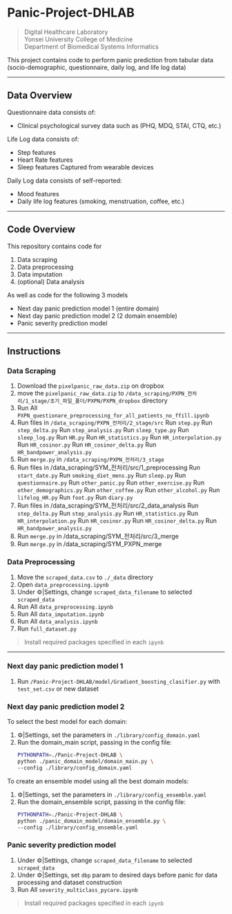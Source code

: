# Panic-Project-DHLAB

> Digital Healthcare Laboratory  
> Yonsei University College of Medicine  
> Department of Biomedical Systems Informatics

This project contains code to perform panic prediction from tabular data (socio-demographic, questionnaire, daily log, and life log data)

---
## Data Overview

Questionnaire data consists of:
- Clinical psychological survey data such as (PHQ, MDQ, STAI, CTQ, etc.)

Life Log data consists of:
- Step features
- Heart Rate features
- Sleep features
Captured from wearable devices

Daily Log data consists of self-reported:
- Mood features
- Daily life log features (smoking, menstruation, coffee, etc.)

---
## Code Overview

This repository contains code for
1. Data scraping
2. Data preprocessing
3. Data imputation
4. (optional) Data analysis

As well as code for the following 3 models
- Next day panic prediction model 1 (entire domain)
- Next day panic prediction model 2 (2 domain ensemble)  
- Panic severity prediction model

---
## Instructions

### Data Scraping
1. Download the `pixelpanic_raw_data.zip` on dropbox
2. move the `pixelpanic_raw_data.zip` to `/data_scraping/PXPN_전처리/1_stage/초기_파일_폴더/PXPN/PXPN_dropbox` directory
3. Run All `PXPN_questionare_preprocessing_for_all_patients_no_ffill.ipynb`
4. Run files in `/data_scraping/PXPN_전처리/2_stage/src`
    Run `step.py`
    Run `step_delta.py`
    Run `step_analysis.py`
    Run `sleep_type.py`
    Run `sleep_log.py`
    Run `HR.py`
    Run `HR_statistics.py`
    Run `HR_interpolation.py`
    Run `HR_cosinor.py`
    Run `HR_cosinor_delta.py`
    Run `HR_bandpower_analysis.py`
5. Run `merge.py` in `/data_scraping/PXPN_전처리/3_stage`
6. Run files in /data_scraping/SYM_전처리/src/1_preprocessing
    Run `start_date.py`
    Run `smoking_diet_mens.py`
    Run `sleep.py`
    Run `questionnaire.py`
    Run `other_panic.py`
    Run `other_exercise.py`
    Run `other_demographics.py`
    Run `other_coffee.py`
    Run `other_alcohol.py`
    Run `lifelog_HR.py`
    Run `foot.py`
    Run `diary.py`
7. Run files in /data_scraping/SYM_전처리/src/2_data_analysis
    Run `step_delta.py`
    Run `step_analysis.py`
    Run `HR_statistics.py`
    Run `HR_interpolation.py`
    Run `HR_cosinor.py`
    Run `HR_cosinor_delta.py`
    Run `HR_bandpower_analysis.py`
8. Run `merge.py` in /data_scraping/SYM_전처리/src/3_merge
9. Run `merge.py` in /data_scraping/SYM_PXPN_merge



### Data Preprocessing
1. Move the `scraped_data.csv` to `./_data` directory
2. Open `data_preprocessing.ipynb`
3. Under ⚙️|Settings, change `scraped_data_filename` to selected `scraped_data`
4. Run All `data_preprocessing.ipynb`
5. Run All `data_imputation.ipynb`
6. Run All `data_analysis.ipynb`
7. Run `full_dataset.py`
> Install required packages specified in each `ipynb`

---

### Next day panic prediction model 1
1. Run `/Panic-Project-DHLAB/model/Gradient_boosting_clasifier.py` with `test_set.csv` or new dataset
### Next day panic prediction model 2
To select the best model for each domain:
1. ⚙️|Settings, set the parameters in `./library/config_domain.yaml`
2. Run the domain_main script, passing in the config file:
    ```bash
    PYTHONPATH=./Panic-Project-DHLAB \
    python ./panic_domain_model/domain_main.py \
    --config ./library/config_domain.yaml
    ```
To create an ensemble model using all the best domain models:
1. ⚙️|Settings, set the parameters in `./library/config_ensemble.yaml`
2. Run the domain_ensemble script, passing in the config file:
    ```bash
    PYTHONPATH=./Panic-Project-DHLAB \
    python ./panic_domain_model/domain_ensemble.py \
    --config ./library/config_ensemble.yaml
    ```
### Panic severity prediction model 
1. Under ⚙️|Settings, change `scraped_data_filename` to selected `scraped_data`
2. Under ⚙️|Settings, set `dbp` param to desired days before panic for data processing and dataset construction
3. Run All `severity_multiclass_pycare.ipynb`

> Install required packages specified in each `ipynb`